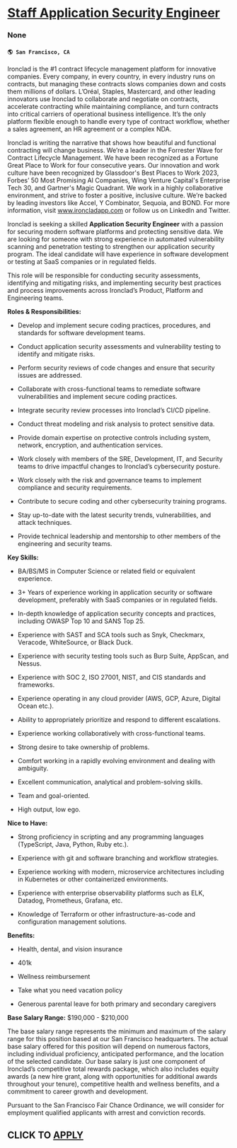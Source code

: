 # [Staff Application Security Engineer](https://www.remotewlb.com/apply/staff-application-security-engineer-125999)  
### None  
#### `🌎 San Francisco, CA`  

Ironclad is the #1 contract lifecycle management platform for innovative companies. Every company, in every country, in every industry runs on contracts, but managing these contracts slows companies down and costs them millions of dollars. L’Oréal, Staples, Mastercard, and other leading innovators use Ironclad to collaborate and negotiate on contracts, accelerate contracting while maintaining compliance, and turn contracts into critical carriers of operational business intelligence. It’s the only platform flexible enough to handle every type of contract workflow, whether a sales agreement, an HR agreement or a complex NDA.

  
Ironclad is writing the narrative that shows how beautiful and functional contracting will change business. We’re a leader in the Forrester Wave for Contract Lifecycle Management. We have been recognized as a Fortune Great Place to Work for four consecutive years. Our innovation and work culture have been recognized by Glassdoor's Best Places to Work 2023, Forbes’ 50 Most Promising AI Companies, Wing Venture Capital's Enterprise Tech 30, and Gartner's Magic Quadrant. We work in a highly collaborative environment, and strive to foster a positive, inclusive culture. We’re backed by leading investors like Accel, Y Combinator, Sequoia, and BOND. For more information, visit www.ironcladapp.com or follow us on LinkedIn and Twitter.

  
Ironclad is seeking a skilled **Application Security Engineer** with a passion for securing modern software platforms and protecting sensitive data. We are looking for someone with strong experience in automated vulnerability scanning and penetration testing to strengthen our application security program. The ideal candidate will have experience in software development or testing at SaaS companies or in regulated fields.

This role will be responsible for conducting security assessments, identifying and mitigating risks, and implementing security best practices and process improvements across Ironclad’s Product, Platform and Engineering teams.

 **Roles & Responsibilities:**

  * Develop and implement secure coding practices, procedures, and standards for software development teams.

  * Conduct application security assessments and vulnerability testing to identify and mitigate risks.

  * Perform security reviews of code changes and ensure that security issues are addressed.

  * Collaborate with cross-functional teams to remediate software vulnerabilities and implement secure coding practices.

  * Integrate security review processes into Ironclad’s CI/CD pipeline.

  * Conduct threat modeling and risk analysis to protect sensitive data.

  * Provide domain expertise on protective controls including system, network, encryption, and authentication services.

  * Work closely with members of the SRE, Development, IT, and Security teams to drive impactful changes to Ironclad’s cybersecurity posture.

  * Work closely with the risk and governance teams to implement compliance and security requirements.

  * Contribute to secure coding and other cybersecurity training programs.

  * Stay up-to-date with the latest security trends, vulnerabilities, and attack techniques.

  * Provide technical leadership and mentorship to other members of the engineering and security teams.

 **Key Skills:**

  * BA/BS/MS in Computer Science or related field or equivalent experience.

  * 3+ Years of experience working in application security or software development, preferably with SaaS companies or in regulated fields.

  * In-depth knowledge of application security concepts and practices, including OWASP Top 10 and SANS Top 25.

  * Experience with SAST and SCA tools such as Snyk, Checkmarx, Veracode, WhiteSource, or Black Duck.

  * Experience with security testing tools such as Burp Suite, AppScan, and Nessus.

  * Experience with SOC 2, ISO 27001, NIST, and CIS standards and frameworks.

  * Experience operating in any cloud provider (AWS, GCP, Azure, Digital Ocean etc.).

  * Ability to appropriately prioritize and respond to different escalations.

  * Experience working collaboratively with cross-functional teams.

  * Strong desire to take ownership of problems.

  * Comfort working in a rapidly evolving environment and dealing with ambiguity.

  * Excellent communication, analytical and problem-solving skills.

  * Team and goal-oriented. 

  * High output, low ego.

 **Nice to Have:**

  * Strong proficiency in scripting and any programming languages (TypeScript, Java, Python, Ruby etc.).

  * Experience with git and software branching and workflow strategies.

  * Experience working with modern, microservice architectures including in Kubernetes or other containerized environments.

  * Experience with enterprise observability platforms such as ELK, Datadog, Prometheus, Grafana, etc.

  * Knowledge of Terraform or other infrastructure-as-code and configuration management solutions.

 **Benefits:**

  * Health, dental, and vision insurance

  * 401k

  * Wellness reimbursement

  * Take what you need vacation policy

  * Generous parental leave for both primary and secondary caregivers

 **Base Salary Range:** $190,000 - $210,000

The base salary range represents the minimum and maximum of the salary range for this position based at our San Francisco headquarters. The actual base salary offered for this position will depend on numerous factors, including individual proficiency, anticipated performance, and the location of the selected candidate. Our base salary is just one component of Ironclad’s competitive total rewards package, which also includes equity awards (a new hire grant, along with opportunities for additional awards throughout your tenure), competitive health and wellness benefits, and a commitment to career growth and development.

Pursuant to the San Francisco Fair Chance Ordinance, we will consider for employment qualified applicants with arrest and conviction records.

  
## CLICK TO [APPLY](https://www.remotewlb.com/apply/staff-application-security-engineer-125999)

